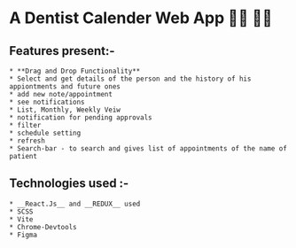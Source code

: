 # __A Dentist Calender Web App__ :health_worker: :woman_health_worker:

## __Features present__:-
    * **Drag and Drop Functionality**
    * Select and get details of the person and the history of his appiontments and future ones
    * add new note/appointment
    * see notifications
    * List, Monthly, Weekly Veiw
    * notification for pending approvals
    * filter
    * schedule setting
    * refresh 
    * Search-bar - to search and gives list of appointments of the name of patient
    



## __Technologies used__ :-
    * __React.Js__ and __REDUX__ used
    * SCSS
    * Vite
    * Chrome-Devtools
    * Figma
    